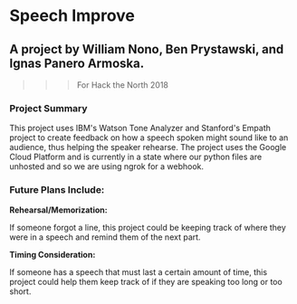 # Speech Improve
## A project by William Nono, Ben Prystawski, and Ignas Panero Armoska.

>>> For Hack the North 2018 

### Project Summary

This project uses IBM's Watson Tone Analyzer and Stanford's Empath project to create feedback on how a speech spoken might sound like to an audience, thus helping the speaker rehearse. The project uses the Google Cloud Platform and is currently in a state where our python files are unhosted and so we are using ngrok for a webhook.

### Future Plans Include:
**Rehearsal/Memorization:**
 
If someone forgot a line, this project could be keeping track of where they were in a speech and remind them of the next part. 
 
**Timing Consideration:**

If someone has a speech that must last a certain amount of time, this project could help them keep track of if they are speaking too long or too short.
